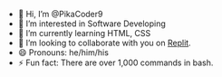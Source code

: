 - 👋 Hi, I’m @PikaCoder9
- 👀 I’m interested in Software Developing
- 🌱 I’m currently learning HTML, CSS
- 💞️ I’m looking to collaborate with you on [Replit](https://replit.com/@-Pikachu-).
- 😄 Pronouns: he/him/his
- ⚡ Fun fact: There are over 1,000 commands in bash.
